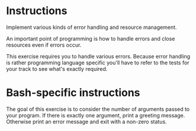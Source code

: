 # Instructions
Implement various kinds of error handling and resource management.

An important point of programming is how to handle errors and close resources even if errors occur.

This exercise requires you to handle various errors. Because error handling is rather programming language specific you'll have to refer to the tests for your track to see what's exactly required.

# Bash-specific instructions
The goal of this exercise is to consider the number of arguments passed to your program. If there is exactly one argument, print a greeting message. Otherwise print an error message and exit with a non-zero status.